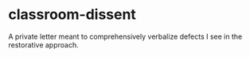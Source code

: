 # classroom-dissent
A private letter meant to comprehensively verbalize defects I see in the restorative approach.
